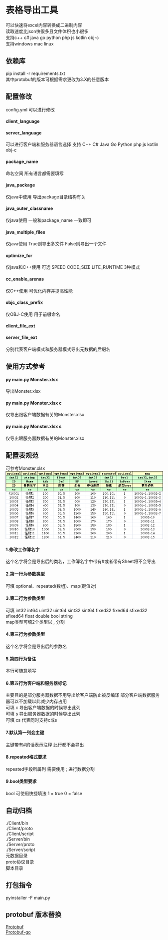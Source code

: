 # 表格导出工具
可以快速将excel内容转换成二进制内容  
读取速度比json快很多且文件体积也小很多  
支持c++ c# java go python php js kotlin obj-c  
支持windows mac linux

## 依赖库

pip install -r requirements.txt  
其中protobuf的版本可根据需求更改为3.X的任意版本

## 配置修改

config.yml 可以进行修改

#### client_language

#### server_language

可以进行客户端和服务器语言选择 支持 C++ C# Java Go Python php js kotlin obj-c

#### package_name

命名空间 所有语言都需要填写

#### java_package

仅java中使用 导出package目录结构有关

#### java_outer_classname

仅java使用 一般和package_name 一致即可

#### java_multiple_files

仅java使用 True则导出多文件 False则导出一个文件

#### optimize_for

仅java和C++使用 可选 SPEED CODE_SIZE LITE_RUNTIME 3种模式

#### cc_enable_arenas

仅C++使用 可优化内存并提高性能

#### objc_class_prefix

仅OBJ-C使用 用于前缀命名

#### client_file_ext

#### server_file_ext

分别代表客户端模式和服务器模式导出元数据的后缀名

## 使用方式参考

#### py main.py Monster.xlsx

导出Monster.xlsx

#### py main.py Monster.xlsx c

仅导出跟客户端数据有关的Monster.xlsx

#### py main.py Monster.xlsx s

仅导出跟服务器数据有关的Monster.xlsx

## 配置表规范

可参考Monster.xlsx  
![image](https://github.com/JiajunJiang/ExcelToBytes/blob/Master/Example.png)

#### 1.修改工作簿名字

这个名字将会是导出后的类名，工作簿名字中带有#或者带有Sheet将不会导出

#### 2.第一行为参数类型

可填 optional、repeated(数组)、map(键值对)

#### 3.第二行为参数类型

可填 int32 int64 uint32 uint64 sint32 sint64 fixed32 fixed64 sfixed32 sfixed64 float double bool string  
map类型可填2个类型以 , 分割


#### 4.第三行为参数类型

这个名字将会是导出后的参数名

#### 5.第四行为备注

本行可随意填写

#### 6.第五行为客户端和服务器标记

主要目的是部分服务器数据不用导出给客户端防止被反编译 部分客户端数据服务器可以不加载以此减少内存占用  
可填 c 导出客户端数据的时候导出此列  
可填 s 导出服务器数据的时候导出此列  
可填 cs 代表同时支持c或s

#### 7.默认第一列会主键

主键带有#的话表示注释 此行都不会导出

#### 8.repeated格式要求

repeated字段所属列 需要使用 ; 进行数据分割

#### 9.bool类型要求

bool 可使用快捷填法 1 = true 0 = false

## 自动归档

./Client/bin  
./Client/proto  
./Client/script  
./Server/bin   
./Server/proto  
./Server/script  
元数据目录  
proto协议目录  
脚本目录

## 打包指令

pyinstaller -F main.py

## protobuf 版本替换  
[Protobuf](https://github.com/protocolbuffers/protobuf/releases)  
[Protobuf-go](https://github.com/protocolbuffers/protobuf-go/releases)